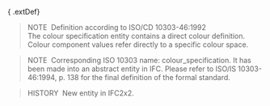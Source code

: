 ﻿{ .extDef}
> NOTE&nbsp; Definition according to ISO/CD 10303-46:1992  
> The colour specification entity contains a direct colour definition. Colour component values refer directly to a specific colour space.

> NOTE&nbsp; Corresponding ISO 10303 name: colour_specification. It has been made into an abstract entity in IFC. Please refer to ISO/IS 10303-46:1994, p. 138 for the final definition of the formal standard.

> HISTORY&nbsp; New entity in IFC2x2.